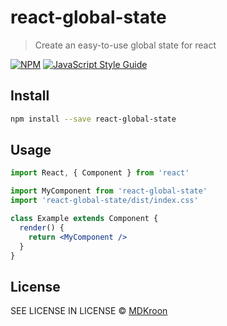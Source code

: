 # react-global-state

> Create an easy-to-use global state for react

[![NPM](https://img.shields.io/npm/v/react-global-state.svg)](https://www.npmjs.com/package/react-global-state) [![JavaScript Style Guide](https://img.shields.io/badge/code_style-standard-brightgreen.svg)](https://standardjs.com)

## Install

```bash
npm install --save react-global-state
```

## Usage

```jsx
import React, { Component } from 'react'

import MyComponent from 'react-global-state'
import 'react-global-state/dist/index.css'

class Example extends Component {
  render() {
    return <MyComponent />
  }
}
```

## License

SEE LICENSE IN LICENSE © [MDKroon](https://github.com/MDKroon)
